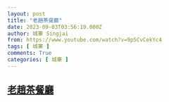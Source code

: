 ```yaml
---
layout: post
title: "老趙茶餐廳"
date: 2023-09-03T03:56:19.000Z
author: 城寨 Singjai
from: https://www.youtube.com/watch?v=9p5CvCekYc4
tags: [ 城寨 ]
comments: True
categories: [ 城寨 ]
---
```

<!--1693713379000-->
[老趙茶餐廳](https://www.youtube.com/watch?v=9p5CvCekYc4)
------

<div>

</div>
